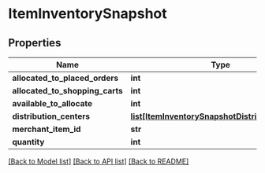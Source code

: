 # ItemInventorySnapshot

## Properties
Name | Type | Description | Notes
------------ | ------------- | ------------- | -------------
**allocated_to_placed_orders** | **int** |  | [optional] 
**allocated_to_shopping_carts** | **int** |  | [optional] 
**available_to_allocate** | **int** |  | [optional] 
**distribution_centers** | [**list[ItemInventorySnapshotDistributionCenter]**](ItemInventorySnapshotDistributionCenter.md) |  | [optional] 
**merchant_item_id** | **str** |  | [optional] 
**quantity** | **int** |  | [optional] 

[[Back to Model list]](../README.md#documentation-for-models) [[Back to API list]](../README.md#documentation-for-api-endpoints) [[Back to README]](../README.md)


